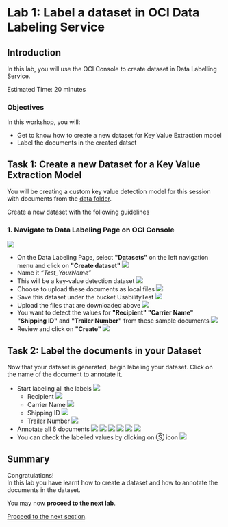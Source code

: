 # Lab 1: Label a dataset in OCI Data Labeling Service
## Introduction

In this lab, you will use the OCI Console to create dataset in Data Labelling Service.

Estimated Time: 20 minutes


### Objectives

In this workshop, you will:

* Get to know how to create a new dataset for Key Value Extraction model 
* Label the documents in the created datset

## **Task 1:** Create a new Dataset for a Key Value Extraction Model

You will be creating a custom key value detection model for this session with documents from the [data folder](./data).

Create a new dataset with the following guidelines
### 1. Navigate to **Data Labeling Page** on OCI Console

![](./images/dataset1.png)

* On the Data Labeling Page, select **"Datasets"** on the left navigation menu and click on **"Create dataset"**
![](./images/dataset2.png)
* Name it _“Test_YourName”_
* This will be a key-value detection dataset
![](./images/dataset3.PNG)
* Choose to upload these documents as local files
![](./images/dataset4.PNG)
* Save this dataset under the bucket UsabilityTest
![](./images/dataset5.PNG)
* Upload the files that are downloaded above
![](./images/dataset6.PNG)
* You want to detect the values for **"Recipient" "Carrier Name" "Shipping ID"** and **"Trailer Number"** from these sample documents
![](./images/dataset7.PNG)
* Review and click on **"Create"**
![](./images/dataset8.PNG)
## **Task 2:** Label the documents in your Dataset

Now that your dataset is generated, begin labeling your dataset. Click on the name of the document to annotate it.

* Start labeling all the labels
![](./images/label1.PNG)
  * Recipient
![](./images/label2.PNG)
  * Carrier Name
![](./images/label3.PNG)
  * Shipping ID
![](./images/label4.PNG)
  * Trailer Number
![](./images/label5.PNG)
* Annotate all 6 documents
![](./images/label6.PNG)
![](./images/label7.PNG)
![](./images/label8.PNG)
![](./images/label9.PNG)
![](./images/label10.PNG)
![](./custom_kv_labsimages/label11.PNG)
* You can check the labelled values by clicking on Ⓢ icon
![](./images/label12.PNG)
## **Summary**

Congratulations! </br>
In this lab you have learnt how to create a dataset and how to annotate the documents in the dataset.

You may now **proceed to the next lab**.

[Proceed to the next section](./lab-02-model_training.md).
